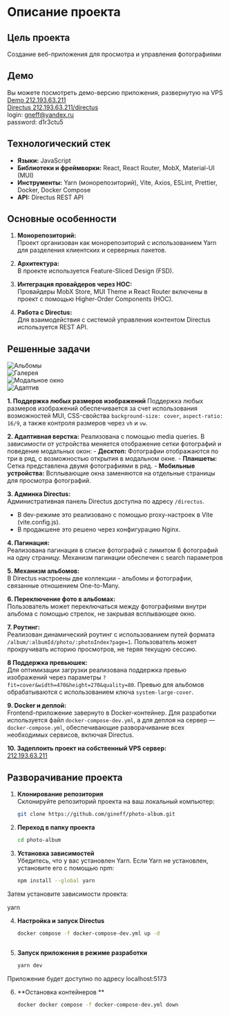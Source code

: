# Описание проекта

## Цель проекта
Создание веб-приложения для просмотра и управления фотографиями
## Демо
Вы можете посмотреть демо-версию приложения, развернутую на VPS  
[Demo 212.193.63.211](http://212.193.63.211)  
[Directus 212.193.63.211/directus](http://212.193.63.211/directus)  
login: gneff@yandex.ru  
password: d1r3ctu5  
## Технологический стек
- **Языки:** JavaScript
- **Библиотеки и фреймворки:** React, React Router, MobX, Material-UI (MUI)
- **Инструменты:** Yarn (монорепозиторий), Vite, Axios, ESLint, Prettier, Docker, Docker Compose
- **API:** Directus REST API

## Основные особенности

1. **Монорепозиторий:**  
   Проект организован как монорепозиторий с использованием Yarn для разделения клиентских и серверных пакетов.

2. **Архитектура:**  
   В проекте используется Feature-Sliced Design (FSD).

3. **Интеграция провайдеров через HOC:**  
   Провайдеры MobX Store, MUI Theme и React Router включены в проект с помощью Higher-Order Components (HOC).

4. **Работа с Directus:**  
   Для взаимодействия с системой управления контентом Directus используется REST API.
    
## Решенные задачи
![Альбомы](https://github.com/user-attachments/assets/5bd6f3de-1df9-452b-abc9-4458812756ee)  
![Галерея](https://github.com/user-attachments/assets/10fb65d4-1092-4d02-a669-e9a2e22cfacf)  
![Модальное окно](https://github.com/user-attachments/assets/ea921f4d-3544-4e68-bb42-b3875a4bc854)  
![Адаптив](https://github.com/user-attachments/assets/d847f857-0452-4e00-a1d4-624d4564c078)  

**1. Поддержка любых размеров изображений**
    Поддержка любых размеров изображений обеспечивается за счет использования возможностей MUI, CSS-свойства `background-size: cover`, `aspect-ratio: 16/9`, а также контроля размеров через `vh` и `vw`.  

**2. Адаптивная верстка:** Реализована с помощью media queries. В зависимости от устройства меняется отображение сетки  фотографий и поведение модальных окон:
     - **Десктоп:** Фотографии отображаются по три в ряд, с возможностью открытия в модальном окне.
     - **Планшеты:** Сетка представлена двумя фотографиями в ряд.
     - **Мобильные устройства:** Всплывающие окна заменяются на отдельные страницы для просмотра фотографий.

**3. Админка Directus:**  
   Административная панель Directus доступна по адресу `/directus`.
   - В dev-режиме это реализовано с помощью proxy-настроек в Vite (vite.config.js).
   - В продакшене это решено через конфигурацию Nginx.

**4. Пагинация:**  
   Реализована пагинация в списке фотографий с лимитом 6 фотографий на одну страницу. Механизм пагинации обеспечен с search параметров

**5. Механизм альбомов:**  
   В Directus настроены две коллекции - альбомы и фотографии, связанные отношением One-to-Many.

**6. Переключение фото в альбомах:**  
   Пользователь может переключаться между фотографиями внутри альбома с помощью стрелок, не закрывая всплывающее окно.

**7. Роутинг:**  
    Реализован динамический роутинг с использованием путей формата `/album/:albumId/photo/:photoIndex?page=1`. Пользователь может прокручивать историю просмотров, не теряя текущую сессию.

**8 Поддержка превьюшек:**  
    Для оптимизации загрузки реализована поддержка превью изображений через параметры `?fit=cover&width=470&height=270&quality=80`. Превью для альбомов обрабатываются с использованием ключа `system-large-cover`.

**9. Docker и деплой:**  
    Frontend-приложение завернуто в Docker-контейнер. Для разработки используется файл `docker-compose-dev.yml`, а для деплоя на сервер — `docker-compose.yml`, обеспечивающие разворачивание всех необходимых сервисов, включая Directus.  
    
**10. Задеплоить проект на собственный VPS сервер:**  
   [212.193.63.211](http://212.193.63.211) 


## Разворачивание проекта

1. **Клонирование репозитория**  
   Склонируйте репозиторий проекта на ваш локальный компьютер:  
   ```bash
   git clone https://github.com/gineff/photo-album.git

2. **Переход в папку проекта** 
   ```bash
   cd photo-album

3. **Установка зависимостей**  
Убедитесь, что у вас установлен Yarn. Если Yarn не установлен, установите его с помощью npm: 

   ```bash
   npm install --global yarn  

  Затем установите зависимости проекта:

  yarn  

 
4. **Настройка и запуск Directus**  
   ```bash  
   docker compose -f docker-compose-dev.yml up -d
  
5. **Запуск приложения в режиме разработки**  
   ```bash  
   yarn dev
Приложение будет доступно по адресу localhost:5173

6. **Остановка контейнеров **  
   ```bash  
   docker docker compose -f docker-compose-dev.yml down
